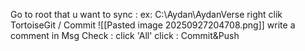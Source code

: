 
Go to root that u want to sync : 
ex:
C:\Aydan\AydanVerse
right clik
TortoiseGit / Commit 
![[Pasted image 20250927204708.png]]
 write a comment in Msg
 Check : click 'All'
 click : Commit&Push
